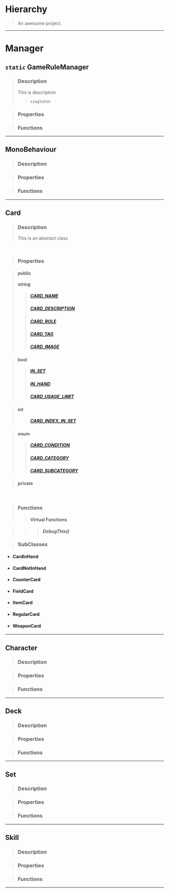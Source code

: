 # Hierarchy 

> An awesome project.

---


# Manager
## `static` GameRuleManager
> ### Description
> This is description
> > `singleton`

> ### Properties

> ### Functions
---



## MonoBehaviour
> ### Description

> ### Properties

> ### Functions
---



## Card

> ### Description
> This is an abstract class

<br>

> ### Properties

> #### public 
> **string**
>> ##### [CARD_NAME](Card.Properties/CARD_NAME.md)
>> ##### [CARD_DESCRIPTION](Card.Properties/CARD_DESCRIPTION.md)
>> ##### [CARD_ROLE](Card.Properties/CARD_ROLE.md)
>> ##### [CARD_TAG](Card.Properties/CARD_TAG.md)
>> ##### [CARD_IMAGE](Card.Properties/CARD_IMAGE.md)

> **bool**
>> ##### [IN_SET](Card.Properties/IN_SET.md)
>> ##### [IN_HAND](Card.Properties/IN_HAND.md)
>> ##### [CARD_USAGE_LIMIT](Card.Properties/CARD_USAGE_LIMIT.md)

> **int**
>> ##### [CARD_INDEX_IN_SET](Card.Properties/CARD_INDEX_IN_SET.md)

> **enum**
>> ##### [CARD_CONDITION](Card.Properties/CARD_CONDITION.md)
>> ##### [CARD_CATEGORY](Card.Properties/CARD_CATEGORY.md)
>> ##### [CARD_SUBCATEGORY](Card.Properties/CARD_SUBCATEGORY.md)



> #### private
<br>


> ### Functions
>> #### Virtual Functions

>>> ##### DebugThis()



> ### SubClasses
  - #### CardInHand
  - #### CardNotInHand
  - #### CounterCard
  - #### FieldCard
  - #### ItemCard
  - #### RegularCard
  - #### WeaponCard
---





## Character

> ### Description

> ### Properties

> ### Functions
---



## Deck

> ### Description

> ### Properties

> ### Functions

---


## Set

> ### Description

> ### Properties

> ### Functions

---


## Skill

> ### Description

> ### Properties

> ### Functions

---